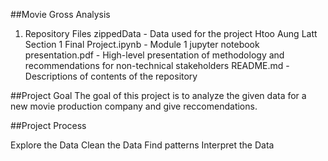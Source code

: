 ##Movie Gross Analysis

1. Repository Files
zippedData - Data used for the project
Htoo Aung Latt Section 1 Final Project.ipynb - Module 1 jupyter notebook
presentation.pdf - High-level presentation of methodology and recommendations for non-technical stakeholders
README.md - Descriptions of contents of the repository


##Project Goal
The goal of this project is to analyze the given data for a new movie production company and give reccomendations.

##Project Process

Explore the Data
Clean the Data
Find patterns
Interpret the Data

